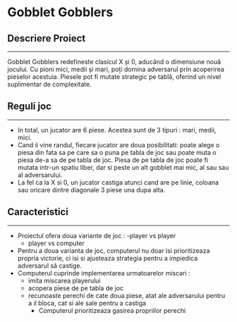 # Gobblet Gobblers

## Descriere Proiect
---
Gobblet Gobblers redefineste clasicul X și 0, aducând o dimensiune nouă jocului. Cu pioni mici, medii și mari, poți domina adversarul prin acoperirea pieselor acestuia. Piesele pot fi mutate strategic pe tablă, oferind un nivel suplimentar de complexitate. 

## Reguli joc
---
+ In total, un jucator are 6 piese. Acestea sunt de 3 tipuri : mari, medii, mici.
+ Cand ii vine randul, fiecare jucator are doua posibilitati: poate alege o piesa din fata sa pe care sa o puna pe tabla de joc sau poate muta o piesa de-a sa de pe tabla de joc. Piesa de pe tabla de joc poate fi mutata intr-un spatiu liber, dar si peste un alt gobblet mai mic, al sau sau al adversarului.
+ La fel ca la X si 0, un jucator castiga atunci cand are pe linie, coloana sau oricare dintre diagonale 3 piese una dupa alta.

## Caracteristici
---
+ Proiectul ofera doua variante de joc :
  -player vs player
  - player vs computer
+ Pentru a doua varianta de joc, computerul nu doar isi prioritizeaza propria victorie, ci isi si ajusteaza strategia pentru a impiedica adversarul să castige.
+ Computerul cuprinde implementarea urmatoarelor miscari :
  - imita miscarea playerului
  - acopera piese de pe tabla de joc
  - recunoaste perechi de cate doua piese, atat ale adversarului pentru a il bloca, cat si ale sale pentru a castiga
     + Computerul prioritizeaza gasirea propriilor perechi
